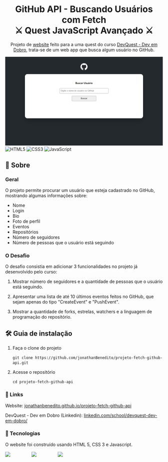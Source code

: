 <h1 align="center">
  GitHub API - Buscando Usuários com Fetch <br/> ⚔️ Quest JavaScript Avançado ⚔️
</h1>
<p align="center">
  Projeto de <a href="https://jonathanbenedito.github.io/projeto-fetch-github-api/" target="_blank">website</a> feito para a uma quest do curso <a href="https://www.linkedin.com/school/devquest-dev-em-dobro/">DevQuest - Dev em Dobro</a>, trata-se de um web app que busca algum usuário no GitHub.
</p>

![demo](design/desktop-main-layout.png)
![HTML5](https://img.shields.io/badge/html5-%23E34F26.svg?style=for-the-badge&logo=html5&logoColor=white)
![CSS3](https://img.shields.io/badge/css3-%231572B6.svg?style=for-the-badge&logo=css3&logoColor=white)
![JavaScript](https://img.shields.io/badge/javascript-%23323330.svg?style=for-the-badge&logo=javascript&logoColor=%23F7DF1E)

## 💬 Sobre

### Geral

O projeto permite procurar um usuário que esteja cadastrado no GitHub, mostrando algumas informações sobre:

-   Nome
-   Login
-   Bio
-   Foto de perfil
-   Eventos
-   Repositórios
-   Número de seguidores
-   Número de pessoas que o usuário está seguindo

### O Desafio

O desafio consistia em adicionar 3 funcionalidades no projeto já desenvolvido pelo curso:

1. Mostrar número de seguidores e a quantidade de pessoas que o usuário está seguindo.

2. Apresentar uma lista de até 10 últimos eventos feitos no GitHub, que sejam apenas do tipo "CreateEvent" e "PushEvent".

3. Mostrar a quantidade de forks, estrelas, watchers e a linguagem de programação do repositório.

## 🛠 Guia de instalação

1. Faça o clone do projeto
    ```
    git clone https://github.com/jonathanBenedito/projeto-fetch-github-api.git
    ```

2. Acesse o repositório
    ```
    cd projeto-fetch-github-api
    ```

### 🔗 Links

Website: <a href="https://jonathanbenedito.github.io/projeto-fetch-github-api/" target="_blank">jonathanbenedito.github.io/projeto-fetch-github-api</a>

DevQuest - Dev em Dobro (Linkedin): <a href="https://www.linkedin.com/school/devquest-dev-em-dobro/" target="_blank">linkedin.com/school/devquest-dev-em-dobro/</a>

### 🧱 Tecnologias

O website foi construído usando HTML 5, CSS 3 e Javascript.

<div style="display: flex; margin-top: 15px; gap: 20px;">
  <img src="https://cdn.jsdelivr.net/gh/devicons/devicon/icons/html5/html5-original-wordmark.svg" width="64" />
  <img src="https://cdn.jsdelivr.net/gh/devicons/devicon/icons/css3/css3-original-wordmark.svg" width="64" />
  <img src="https://cdn.jsdelivr.net/gh/devicons/devicon/icons/javascript/javascript-original.svg" width="64"/>        
</div>